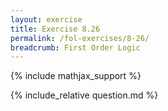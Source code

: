 ```yaml
---
layout: exercise
title: Exercise 8.26
permalink: /fol-exercises/8-26/
breadcrumb: First Order Logic
---
```


{% include mathjax_support %}

<div><i class="arrow-up loader" data-chapter="fol-exercises" data-exercise="ex_26" data-rating="0"></i></div>
{% include_relative question.md %}
